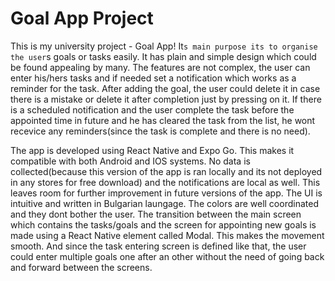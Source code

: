 # Goal App Project
This is my university project - Goal App! It`s main purpose its to organise the user`s goals or tasks easily. It has
plain and simple design which could be found appealing by many. The features are not complex, the user can enter his/hers tasks
and if needed set a notification which works as a reminder for the task. After adding the goal, the user could delete it in case
there is a mistake or delete it after completion just by pressing on it. If there is a scheduled notification and the user complete
the task before the appointed time in future and he has cleared the task from the list, he wont recevice any reminders(since the task is complete and there is no need).

The app is developed using React Native and Expo Go. This makes it compatible with both Android and IOS systems. No data is collected(because this version of the app 
is ran locally and its not deployed in any stores for free download) and the notifications are local as well. This leaves room for further improvement in future versions of the app.
The UI is intuitive and written in Bulgarian laungage. The colors are well coordinated and they dont bother the user. The transition between the main screen which contains the tasks/goals
and the screen for appointing new goals is made using a React Native element called Modal. This makes the movement smooth. And since the task entering screen is defined like that, the user
could enter multiple goals one after an other without the need of going back and forward between the screens.
